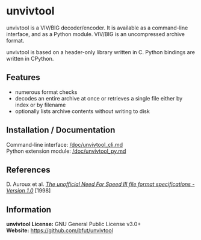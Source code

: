 # unvivtool
unvivtool is a VIV/BIG decoder/encoder. It is available as a command-line
interface, and as a Python module. VIV/BIG is an uncompressed archive format.

unvivtool is based on a header-only library written in C. Python bindings are
written in CPython.

## Features
* numerous format checks
* decodes an entire archive at once or retrieves a single file either by index
  or by filename
* optionally lists archive contents without writing to disk

## Installation / Documentation
Command-line interface: [/doc/unvivtool_cli.md](/doc/unvivtool_cli.md)<br/>
Python extension module: [/doc/unvivtool_py.md](/doc/unvivtool_py.md)

## References
D. Auroux et al. [_The unofficial Need For Speed III file format specifications - Version 1.0_](/references/unofficial_nfs3_file_specs_10.txt) [1998]

## Information
__unvivtool License:__ GNU General Public License v3.0+<br/>
__Website:__ <https://github.com/bfut/unvivtool>